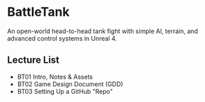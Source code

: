 # BattleTank
An open-world head-to-head tank fight with simple AI, terrain, and advanced control systems in Unreal 4.

## Lecture List
* BT01 Intro, Notes & Assets
* BT02 Game Design Document (GDD)
* BT03 Setting Up a GitHub "Repo"